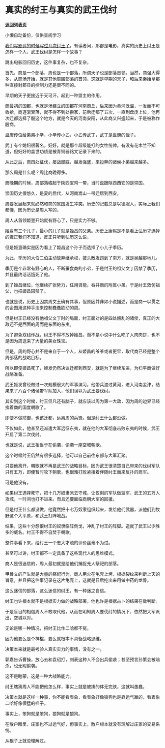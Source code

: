 # 真实的纣王与真实的武王伐纣

[**返回列表页**](/gzh/记忆承载3)

小懒自动备份，仅供查阅学习

[我们写影评的时候写过几次纣王了](http://mp.weixin.qq.com/s?__biz=MzU0MjYwNDU2Mw==&mid=2247511773&idx=1&sn=2c66de526b2b386d1b3870d28514a8d9&chksm=fb1ac2a1cc6d4bb779b04587a487ba2512777537550147c3a178490ba88f8b776566f475cf0a&scene=21#wechat_redirect)，有读者问，那都是电影，真实的历史上纣王是怎样一个人，武王伐纣是怎样一个故事？  

跳出电影回归历史，这件事复杂，也不复杂。

首先，商是一个部落，周也是一个部落，所谓天子也是部落首领。当然，商强大得多，从商汤开始，就是其他周围部落的首领，这就是早期的天子，和后来秦始皇那种直接封郡县的控制力还是很不同的。

早期的天子更接近于天可汗，起到一种盟主的作用。

商最初的国都，也就是汤建立的国都在河南商丘，后来因为黄河泛滥，一发而不可收拾，商逐渐衰落，就不得不到处搬家，前后迁都了五次，一直到盘庚上位，他再次迁都选择了殷这个地方，就是今天的河南安阳，从此商又兴盛起来，于是被称作殷商。

盘庚传位给弟弟小辛，小辛传小乙，小乙传武丁，武丁是盘庚的侄子。

武丁有个媳妇很著名，妇好，就是那个超级能打的女性统帅。有没有花木兰不知道，但妇好的盖世功绩是被青铜器铭文记录下来的。

从此之后，商四处征伐，屡战屡胜，越发强盛，来投奔的诸侯小弟越来越多。

那么周是什么呢？周比商晚得多。

商晚期的时候，周部落崛起于陕西宝鸡一带，当时盘踞陕西西安的是崇国。

崇国历史很悠久，是夏的后代，从河南嵩山一带迁居到西安。

周要发展起来就必然和商的属国发生冲突。历史的记载总是以德服人，实际上我们都懂，因为历史是周人写的。

周人从首领姬亶开始就有野心了，只是实力不够。

姬亶有三个儿子，最小的儿子就是姬昌的父亲。历史上康熙是不是看上弘历才选择的雍正我们不知道，反正只听到弘历这么说。

但是姬亶确实是因为看上了姬昌这个孙子而选择了小儿子季历。

为此，季历的大伯二伯主动放弃继承权，披头散发跑到了南方，就是吴越那地儿。

季历是个非常有野心的人，不断蚕食商的小弟，于是纣王的祖父文丁囚禁了季历，并且最终活活饿死了他。

到了姬昌继位，他继续扩张势力，任用贤能，吞并商的附属小弟。于是纣王效仿祖父，也把姬昌囚禁了。

也就是说，历史上囚禁周文王确有其事，但原因并非如小说描述，而是商一以贯之的企图用这种手法来控制蠢蠢欲动的周。

但是纣王已经没有他祖父文丁时的局面，纣王面对的是四处叛乱的诸侯，真正的大敌还不是西面的周而是东面的东夷。

为了避免双线作战，纣王不得不放掉姬昌。而不是小说中什么吃了人肉肉饼，也不是因为周送来了大量的美女珠宝。

但是，周的野心并不是来自于一个人，从姬昌的爷爷或者更早，取代商已经是整个周部落的战略目标。

所以即便姬昌死了，姬发仍然决议迁都到西安，就是为了继续东进，为扫平商做好战略准备。

武王姬发曾经做过一次规模很大的军事演习，他带兵渡过黄河，进入河南孟津，结果来了八百个诸侯带军队加入，他们误以为武王要伐纣。

其实到这个时候，纣王但凡还有脑子，就应该以周为第一大敌，因为周的边界已经挨着商的国度朝歌了。

即便不做防御，也该迁都，远离周的兵锋。但是纣王什么都没做。

不仅如此，他甚至还派遣大军远征东夷，就在他的大军彻底击败东夷的时候，武王开启了第二次伐纣。

也就是说，武王相当于在偷袭，偷袭一座空城朝歌。

这个时候纣王仍然有很多选择，他可以自己前往东部与大军汇聚。

只要他离开，朝歌就不再是武王的战略目标，因为武王很清楚自己带来的伐纣军队只有五万，即便暂时攻下朝歌，也很难打败紧接着伴随纣王而来反扑的商军。

可是他没有。

如果纣王选择死守，把十几万奴隶派去守城，让仅剩的军队做监军，武王的五万人攻城，一时间也打不进来。而且还要面临商朝大军的回援。

但是纣王什么都没做，他竟然把十七万奴隶组织起来，发给他们武器，派他们到牧野这个大平原，和武王打阵地战。

结果，这些十分怨恨纣王的奴隶临阵倒戈，冲乱了纣王的阵脚。造就了武王以少胜多的威名。纣王不得不自焚于朝歌。

整件事看下来，给纣王一个志大才疏的评价丝毫不为过。

甚至可以讲，纣王都不一定具备了这些现代人的思维模式。

商人是很迷信的，周人最初就是给他们捕捉羌人祭祀的部落。

甲骨文的产生就是大量的祭祀行为，商人用火在龟壳上烤，根据裂纹来判断上天的旨意，并且把这件事记录在这片龟壳上，这就是日后挖出来用做中药的龙骨。

这么迷信的部落，这么迷信的纣王，有一种迷之自信。

纣王也许根本就不是根据实力做的战略部署，他也许是根据占卜的结果在做判断。

于是盲目的相信周人不敢取代他，从而在明知周人要伐纣的情况下，依然把大军派出，空城以对。

无论是哪一种情况，把纣王比作二哈都不冤。

因为他要么是个神棍，要么就根本不具备战略思维。

决策本来就是最考验人真实实力的事情，没有之一。

郭嘉告诉曹操，放心去和袁绍打，刘表这种人不会出兵偷袭；甚至预言孙策会被暗杀，也无暇偷袭。

这不是瞎蒙，这是一种大战略能力。

纣王瞎猜周人不能把他怎么样，事实上就是被揍的体无完肤，这就叫愚蠢。

决策本就是这样一种事，你不能看表象，看表象好像狼狗也是靠运气赢的，看表象二哈好像很猛的样子。

事实上，笨狗就是笨狗，狼狗就是狼狗。

在散户眼里，庄家也不过运气好，但事实上，散户根本就没有理解过庄家的交易系统。

从根子上就没理解过。

